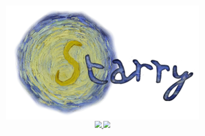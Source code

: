 <p align="center">
  <img width="450" src="starry.png"/>
  <br/>
  <a href="https://dev.azure.com/rodluger/starrynight/_build">
    <img src="https://dev.azure.com/rodluger/starrynight/_apis/build/status/rodluger.starrynight?branchName=master"/>
  </a>
  <a href="https://github.com/rodluger/starrynight/raw/master-pdf/tex/ms.pdf">
    <img src="https://img.shields.io/badge/read-the_paper-blue.svg?style=flat"/>
  </a>
</p>
